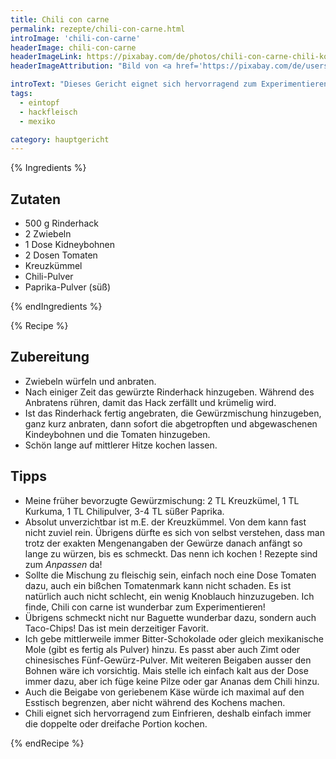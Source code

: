 ```yaml
---
title: Chili con carne
permalink: rezepte/chili-con-carne.html
introImage: 'chili-con-carne'
headerImage: chili-con-carne
headerImageLink: https://pixabay.com/de/photos/chili-con-carne-chili-kochen-378952/
headerImageAttribution: "Bild von <a href='https://pixabay.com/de/users/kalhh-86169/?utm_source=link-attribution&amp;utm_medium=referral&amp;utm_campaign=image&amp;utm_content=378952'>kalhh</a> auf <a href='https://pixabay.com/de/?utm_source=link-attribution&amp;utm_medium=referral&amp;utm_campaign=image&amp;utm_content=378952'>Pixabay</a>"

introText: "Dieses Gericht eignet sich hervorragend zum Experimentieren. Deshalb schmeckt es bei mir jedesmal anders und das hier wiedergegebene Rezept nist nur ein Beispiel, von dem man ausgehen kann, um die eigene perfekte Variante zu kreieren."
tags:
  - eintopf
  - hackfleisch
  - mexiko

category: hauptgericht
---
```


{% Ingredients %}

## Zutaten

- 500 g Rinderhack
- 2 Zwiebeln
- 1 Dose Kidneybohnen
- 2 Dosen Tomaten
- Kreuzkümmel
- Chili-Pulver
- Paprika-Pulver (süß)

{% endIngredients %}

{% Recipe %}

## Zubereitung

- Zwiebeln würfeln und anbraten.
- Nach einiger Zeit das gewürzte Rinderhack hinzugeben. Während des Anbratens rühren, damit das Hack zerfällt und krümelig wird.
- Ist das Rinderhack fertig angebraten, die Gewürzmischung hinzugeben, ganz kurz anbraten, dann sofort die abgetropften und abgewaschenen Kindeybohnen und die Tomaten hinzugeben.
- Schön lange auf mittlerer Hitze kochen lassen.

## Tipps

- Meine früher bevorzugte Gewürzmischung: 2 TL Kreuzkümel, 1 TL Kurkuma, 1 TL Chilipulver, 3-4 TL süßer Paprika.
- Absolut unverzichtbar ist m.E. der Kreuzkümmel. Von dem kann fast nicht zuviel rein. Übrigens dürfte es sich von selbst verstehen, dass man trotz der exakten Mengenangaben der Gewürze danach anfängt so lange zu würzen, bis es schmeckt. Das nenn ich kochen ! Rezepte sind zum *Anpassen* da!
- Sollte die Mischung zu fleischig sein, einfach noch eine Dose Tomaten dazu, auch ein bißchen Tomatenmark kann nicht schaden. Es ist natürlich auch nicht schlecht, ein wenig Knoblauch hinzuzugeben. Ich finde, Chili con carne ist wunderbar zum Experimentieren!
- Übrigens schmeckt nicht nur Baguette wunderbar dazu, sondern auch Taco-Chips! Das ist mein derzeitiger Favorit.
- Ich gebe mittlerweile immer Bitter-Schokolade oder gleich mexikanische Mole (gibt es fertig als Pulver) hinzu. Es passt aber auch Zimt oder chinesisches Fünf-Gewürz-Pulver. Mit weiteren Beigaben ausser den Bohnen wäre ich vorsichtig. Mais stelle ich einfach kalt aus der Dose immer dazu, aber ich füge keine Pilze oder gar Ananas dem Chili hinzu.
- Auch die Beigabe von geriebenem Käse würde ich maximal auf den Esstisch begrenzen, aber nicht während des Kochens machen.
- Chili eignet sich hervorragend zum Einfrieren, deshalb einfach immer die doppelte oder dreifache Portion kochen.

{% endRecipe %}

